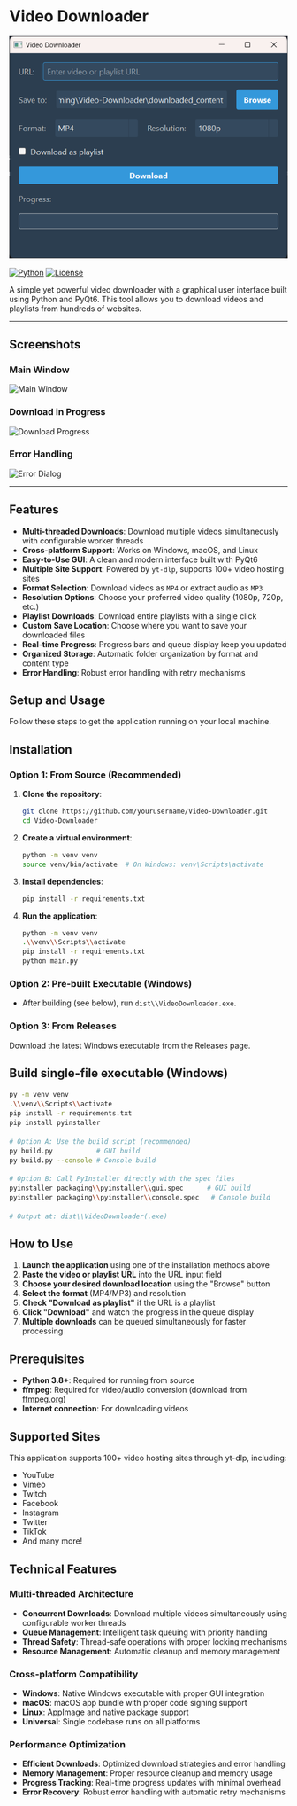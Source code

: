 <!-- README.md -->
# Video Downloader

![App Banner](docs/screenshots/banner.png)

[![Python](https://img.shields.io/badge/python-3.8%2B-blue?logo=python)](https://www.python.org/)
[![License](https://img.shields.io/badge/license-MIT-green)](LICENSE)

A simple yet powerful video downloader with a graphical user interface built using Python and PyQt6. This tool allows you to download videos and playlists from hundreds of websites.

---

## Screenshots

### Main Window
![Main Window](docs/screenshots/main_window.png)

### Download in Progress
![Download Progress](docs/screenshots/progress.png)

### Error Handling
![Error Dialog](docs/screenshots/error.png)

---

## Features

- **Multi-threaded Downloads**: Download multiple videos simultaneously with configurable worker threads
- **Cross-platform Support**: Works on Windows, macOS, and Linux
- **Easy-to-Use GUI**: A clean and modern interface built with PyQt6
- **Multiple Site Support**: Powered by `yt-dlp`, supports 100+ video hosting sites
- **Format Selection**: Download videos as `MP4` or extract audio as `MP3`
- **Resolution Options**: Choose your preferred video quality (1080p, 720p, etc.)
- **Playlist Downloads**: Download entire playlists with a single click
- **Custom Save Location**: Choose where you want to save your downloaded files
- **Real-time Progress**: Progress bars and queue display keep you updated
- **Organized Storage**: Automatic folder organization by format and content type
- **Error Handling**: Robust error handling with retry mechanisms
 

## Setup and Usage

Follow these steps to get the application running on your local machine.

## Installation

### Option 1: From Source (Recommended)

1. **Clone the repository**:
   ```bash
   git clone https://github.com/yourusername/Video-Downloader.git
   cd Video-Downloader
   ```

2. **Create a virtual environment**:
   ```bash
   python -m venv venv
   source venv/bin/activate  # On Windows: venv\Scripts\activate
   ```

3. **Install dependencies**:
   ```bash
   pip install -r requirements.txt
   ```

4. **Run the application**:
   ```bash
   python -m venv venv
   .\\venv\\Scripts\\activate
   pip install -r requirements.txt
   python main.py
   ```

### Option 2: Pre-built Executable (Windows)

- After building (see below), run `dist\\VideoDownloader.exe`.

### Option 3: From Releases

Download the latest Windows executable from the Releases page.

## Build single-file executable (Windows)

```bash
py -m venv venv
.\\venv\\Scripts\\activate
pip install -r requirements.txt
pip install pyinstaller

# Option A: Use the build script (recommended)
py build.py           # GUI build
py build.py --console # Console build

# Option B: Call PyInstaller directly with the spec files
pyinstaller packaging\\pyinstaller\\gui.spec      # GUI build
pyinstaller packaging\\pyinstaller\\console.spec   # Console build

# Output at: dist\\VideoDownloader(.exe)
```

## How to Use

1. **Launch the application** using one of the installation methods above
2. **Paste the video or playlist URL** into the URL input field
3. **Choose your desired download location** using the "Browse" button
4. **Select the format** (MP4/MP3) and resolution
5. **Check "Download as playlist"** if the URL is a playlist
6. **Click "Download"** and watch the progress in the queue display
7. **Multiple downloads** can be queued simultaneously for faster processing

## Prerequisites

- **Python 3.8+**: Required for running from source
- **ffmpeg**: Required for video/audio conversion (download from [ffmpeg.org](https://ffmpeg.org/download.html))
- **Internet connection**: For downloading videos

## Supported Sites

This application supports 100+ video hosting sites through yt-dlp, including:
- YouTube
- Vimeo
- Twitch
- Facebook
- Instagram
- Twitter
- TikTok
- And many more!

## Technical Features

### Multi-threaded Architecture
- **Concurrent Downloads**: Download multiple videos simultaneously using configurable worker threads
- **Queue Management**: Intelligent task queuing with priority handling
- **Thread Safety**: Thread-safe operations with proper locking mechanisms
- **Resource Management**: Automatic cleanup and memory management

### Cross-platform Compatibility
- **Windows**: Native Windows executable with proper GUI integration
- **macOS**: macOS app bundle with proper code signing support
- **Linux**: AppImage and native package support
- **Universal**: Single codebase runs on all platforms

### Performance Optimization
- **Efficient Downloads**: Optimized download strategies and error handling
- **Memory Management**: Proper resource cleanup and memory usage
- **Progress Tracking**: Real-time progress updates with minimal overhead
- **Error Recovery**: Robust error handling with automatic retry mechanisms
